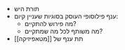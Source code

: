 - תורת היש
- ענף פילוסופי העוסק בסוגיות שעניין קיום: 
	- מה פירוש להתקיים?
	- מה משותף לכל מה שמתקיים?
- תת ענף של [[מטאפיזיקה]]